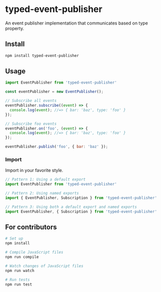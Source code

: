 # typed-event-publisher
An event publisher implementation that communicates based on type property.

## Install
```sh
npm install typed-event-publisher
```

## Usage
```js
import EventPublisher from 'typed-event-publisher'

const eventPublisher = new EventPublisher();

// Subscribe all events
eventPublisher.subscribe((event) => {
  console.log(event); //=> { bar: 'baz', type: 'foo' }
});

// Subscribe foo events
eventPublisher.on('foo', (event) => {
  console.log(event); //=> { bar: 'baz', type: 'foo' }
});

eventPublisher.publish('foo', { bar: 'baz' });
```

### Import
Import in your favorite style.

```js
// Pattern 1: Using a default export
import EventPublisher from 'typed-event-publisher'

// Pattern 2: Using named exports
import { EventPublisher, Subscription } from 'typed-event-publisher'

// Pattern 3: Using both a default export and named exports
import EventPublisher, { Subscription } from 'typed-event-publisher'
```

## For contributors
```sh
# Set up
npm install

# Compile JavaScript files
npm run compile

# Watch changes of JavaScript files
npm run watch

# Run tests
npm run test
```
